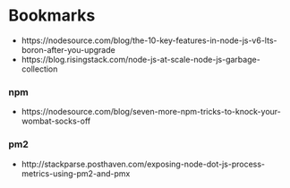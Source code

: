 # Bookmarks

* https:\/\/nodesource.com\/blog\/the-10-key-features-in-node-js-v6-lts-boron-after-you-upgrade
* https:\/\/blog.risingstack.com\/node-js-at-scale-node-js-garbage-collection


### npm

* https:\/\/nodesource.com\/blog\/seven-more-npm-tricks-to-knock-your-wombat-socks-off

### pm2

* http:\/\/stackparse.posthaven.com\/exposing-node-dot-js-process-metrics-using-pm2-and-pmx


